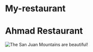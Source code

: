 # My-restaurant
# Ahmad Restaurant 

![The San Juan Mountains are beautiful!](/assets/images/san-juan-mountains.jpg "San Juan Mountains")